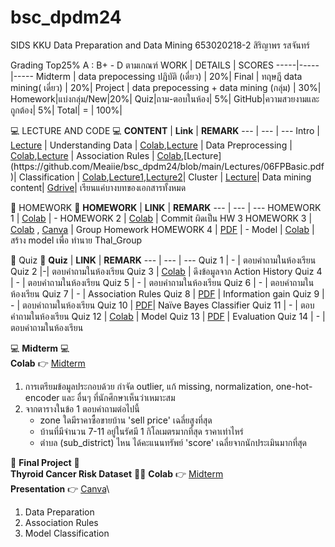 # bsc_dpdm24
SIDS KKU Data Preparation and Data Mining 
653020218-2 สิริญาพร รสจันทร์

Grading Top25% A : B+ - D ตามเกณฑ์
WORK | DETAILS | SCORES
-----|-----|-----
Midterm | data prepocessing ปฏิบัติ (เดี่ยว) | 20%|
Final | ทฤษฎี data mining( เดี่ยว) | 20%|
Project | data prepocessing + data mining (กลุ่ม) | 30%|
Homework|แบ่งกลุ่ม/New|20%|
Quiz|ถาม-ตอบในห้อง| 5%|
GitHub|ความสวยงามและถูกต้อง| 5%|
 Total| = | 100%|



💻 LECTURE AND CODE 💻
**CONTENT** | **Link** | **REMARK**
--- | --- | ---
Intro | [Lecture](https://github.com/Meaiie/bsc_dpdm24/blob/main/Lectures/01Intro.pdf) |
Understanding Data | [Colab](https://github.com/Meaiie/bsc_dpdm24/blob/main/Chapter_2_Understanding_Data.ipynb),[Lecture](https://github.com/Meaiie/bsc_dpdm24/blob/main/Lectures/02Data.pdf) |
Data Preprocessing | [Colab](https://github.com/Meaiie/bsc_dpdm24/blob/main/Chapter_3_Data_Preprocessing.ipynb),[Lecture](https://github.com/Meaiie/bsc_dpdm24/blob/main/Lectures/03Preprocessing.pdf) |
Association Rules   | [Colab](https://github.com/Meaiie/bsc_dpdm24/blob/main/Frequent_Patterns_(Association_Rules).ipynb),[Lecture](https://github.com/Meaiie/bsc_dpdm24/blob/main/Lectures/06FPBasic.pdf)|
Classification   | [Colab](https://github.com/Meaiie/bsc_dpdm24/blob/main/Chapter_5_Classification.ipynb),[Lecture1](https://github.com/Meaiie/bsc_dpdm24/blob/main/Lectures/08ClassBasic.pdf),[Lecture2](https://github.com/Meaiie/bsc_dpdm24/blob/main/Lectures/09ClassAdvanced.pdf)|
Cluster | [Lecture](https://github.com/Meaiie/bsc_dpdm24/blob/main/Lectures/10ClusBasic.pdf)|
Data mining content| [Gdrive](https://drive.google.com/drive/folders/1N2rPW5cc8A_tj9f3FdCyPBujePaiBZzx?usp=drive_link)| เรียนแค่บางบทของเอกสารทั้งหมด



💼 HOMEWORK 💼
**HOMEWORK** | **LINK** | **REMARK**
--- | --- | ---
HOMEWORK 1 | [Colab](https://github.com/Meaiie/bsc_dpdm24/blob/main/Data_Preprocessing.ipynb) | -
HOMEWORK 2 | [Colab](https://github.com/Meaiie/bsc_dpdm24/blob/main/Chapter_3_Data_Preprocessing.ipynb) | Commit ผิดเป็น HW 3
HOMEWORK 3 | [Colab](https://github.com/Meaiie/bsc_dpdm24/blob/main/HW3_BSC_DPDM.ipynb) , [Canva](https://www.canva.com/design/DAGdBi9kI0g/rT9_ZGaruDqzQ7GDzxUm0g/edit?utm_content=DAGdBi9kI0g&utm_campaign=designshare&utm_medium=link2&utm_source=sharebutton) | Group Homework
HOMEWORK 4 | [PDF](https://github.com/Meaiie/bsc_dpdm24/blob/main/HW4.pdf) | -
Model | [Colab](https://github.com/Meaiie/bsc_dpdm24/blob/main/Model.ipynb) | สร้าง model เพื่อ ทำนาย Thal_Group




💬 Quiz 💬
**Quiz** | **LINK** | **REMARK**
--- | --- | ---
Quiz 1 | - | ตอบคำถามในห้องเรียน
Quiz 2 |-| ตอบคำถามในห้องเรียน
Quiz 3 | [Colab](https://github.com/Meaiie/bsc_dpdm24/blob/main/Chapter_2_Understanding_Data.ipynb) | ดึงข้อมูลจาก Action History
Quiz 4 | - | ตอบคำถามในห้องเรียน
Quiz 5 | - | ตอบคำถามในห้องเรียน
Quiz 6 | - | ตอบคำถามในห้องเรียน
Quiz 7 | - | Association Rules
Quiz 8 | [PDF](https://github.com/Meaiie/bsc_dpdm24/blob/main/Q8.pdf) | Information gain
Quiz 9 | - | ตอบคำถามในห้องเรียน
Quiz 10 | [PDF](https://github.com/Meaiie/bsc_dpdm24/blob/main/Q10.pdf)| Naïve Bayes Classifier
Quiz 11 | - | ตอบคำถามในห้องเรียน
Quiz 12 | [Colab](https://github.com/Meaiie/bsc_dpdm24/blob/main/Chapter_5_Classification.ipynb) | Model
Quiz 13 | [PDF](https://github.com/Meaiie/bsc_dpdm24/blob/main/Quiz%2013.pdf) | Evaluation
Quiz 14 | - | ตอบคำถามในห้องเรียน



💻 **Midterm** 💻\
**Colab** 👉 [Midterm](https://github.com/Meaiie/bsc_dpdm24/blob/main/midterm_dpdm24.ipynb)
1. การเตรียมข้อมูลประกอบด้วย กำจัด outlier, แก้ missing, normalization, one-hot-encoder และ อื่นๆ ที่นักศึกษาเห็นว่าเหมาะสม
2. จากตารางในข้อ 1 ตอบคำถามต่อไปนี้
   - zone ใดมีราคาซื้อขายบ้าน 'sell price' เฉลี่ยสูงที่สุด
   - บ้านที่มีจำนวน 7-11 อยู่ในรัศมี 1 กิโลเมตรมากที่สุด ราคาเท่าไหร่
   - ตำบล (sub_district) ไหน ได้คะแนนทรัพย์ 'score' เฉลี่ยจากนักประเมินมากที่สุด
  



📌 **Final Project** 📌\
**Thyroid Cancer Risk Dataset** 💊💊
**Colab** 👉 [Midterm](https://github.com/Meaiie/bsc_dpdm24/blob/main/midterm_dpdm24.ipynb)\
**Presentation** 👉 [Canva](https://www.canva.com/design/DAGf0WRWg70/ZVH4_5qskbEY2oJcokmk9Q/edit?utm_content=DAGf0WRWg70&utm_campaign=designshare&utm_medium=link2&utm_source=sharebutton)\
1. Data Preparation
2. Association Rules
3. Model Classification

